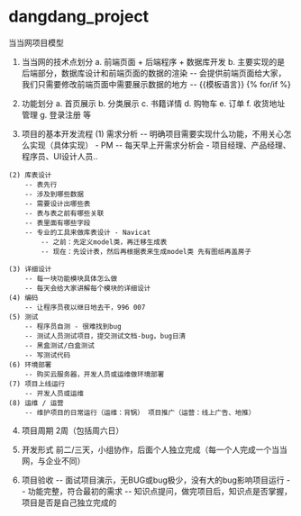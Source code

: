 # dangdang_project
当当网项目模型

1. 当当网的技术点划分
	a. 前端页面 + 后端程序 + 数据库开发
	b. 主要实现的是后端部分，数据库设计和前端页面的数据的渲染 -- 会提供前端页面给大家，我们只需要修改前端页面中需要展示数据的地方 -- {{模板语言}} {% for/if %}
	
2. 功能划分
	a. 首页展示
	b. 分类展示
	c. 书籍详情
	d. 购物车
	e. 订单
	f. 收货地址管理
	g. 登录注册 等
  
  
  3. 项目的基本开发流程
	(1) 需求分析
		-- 明确项目需要实现什么功能，不用关心怎么实现（具体实现） - PM
		-- 每天早上开需求分析会 - 项目经理、产品经理、程序员、UI设计人员.. 
	
	(2) 库表设计 
		-- 表先行
		-- 涉及到哪些数据
		-- 需要设计出哪些表
		-- 表与表之前有哪些关联
		-- 表里面有哪些字段
		-- 专业的工具来做库表设计 - Navicat 
			-- 之前：先定义model类，再迁移生成表
			-- 现在：先设计表，然后再根据表来生成model类 先有图纸再盖房子
		
	(3) 详细设计
		-- 每一块功能模块具体怎么做 
		-- 每天会给大家讲解每个模块的详细设计
	(4) 编码
		-- 让程序员夜以继日地去干，996 007 
	(5) 测试
		-- 程序员自测 - 很难找到bug 
		-- 测试人员测试项目，提交测试文档-bug，bug日清
		-- 黑盒测试/白盒测试  
		-- 写测试代码
	(6) 环境部署
		-- 购买云服务器，开发人员或运维做环境部署
	(7) 项目上线运行
		-- 开发人员或运维
	(8) 运维 / 运营 
    	-- 维护项目的日常运行（运维：背锅） 项目推广（运营：线上广告、地推）
    
4. 项目周期
	2周（包括周六日）
	
5. 开发形式
	前二/三天，小组协作，后面个人独立完成（每一个人完成一个当当网，与企业不同）
	
6. 项目验收
	-- 面试项目演示，无BUG或bug极少，没有大的bug影响项目运行
	-- 功能完整，符合最初的需求
	-- 知识点提问，做完项目后，知识点是否掌握，项目是否是自己独立完成的
